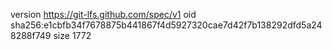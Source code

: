 version https://git-lfs.github.com/spec/v1
oid sha256:e1cbfb34f7678875b441867f4d5927320cae7d42f7b138292dfd5a248288f749
size 1772
